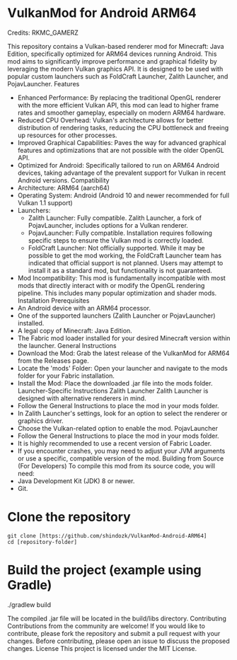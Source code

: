 # VulkanMod for Android ARM64

Credits: RKMC_GAMERZ

This repository contains a Vulkan-based renderer mod for Minecraft: Java Edition, specifically optimized for ARM64 devices running Android. This mod aims to significantly improve performance and graphical fidelity by leveraging the modern Vulkan graphics API. It is designed to be used with popular custom launchers such as FoldCraft Launcher, Zalith Launcher, and PojavLauncher.
Features
 * Enhanced Performance: By replacing the traditional OpenGL renderer with the more efficient Vulkan API, this mod can lead to higher frame rates and smoother gameplay, especially on modern ARM64 hardware.
 * Reduced CPU Overhead: Vulkan's architecture allows for better distribution of rendering tasks, reducing the CPU bottleneck and freeing up resources for other processes.
 * Improved Graphical Capabilities: Paves the way for advanced graphical features and optimizations that are not possible with the older OpenGL API.
 * Optimized for Android: Specifically tailored to run on ARM64 Android devices, taking advantage of the prevalent support for Vulkan in recent Android versions.
Compatibility
 * Architecture: ARM64 (aarch64)
 * Operating System: Android (Android 10 and newer recommended for full Vulkan 1.1 support)
 * Launchers:
   * Zalith Launcher: Fully compatible. Zalith Launcher, a fork of PojavLauncher, includes options for a Vulkan renderer.
   * PojavLauncher: Fully compatible. Installation requires following specific steps to ensure the Vulkan mod is correctly loaded.
   * FoldCraft Launcher: Not officially supported. While it may be possible to get the mod working, the FoldCraft Launcher team has indicated that official support is not planned. Users may attempt to install it as a standard mod, but functionality is not guaranteed.
 * Mod Incompatibility: This mod is fundamentally incompatible with most mods that directly interact with or modify the OpenGL rendering pipeline. This includes many popular optimization and shader mods.
Installation
Prerequisites
 * An Android device with an ARM64 processor.
 * One of the supported launchers (Zalith Launcher or PojavLauncher) installed.
 * A legal copy of Minecraft: Java Edition.
 * The Fabric mod loader installed for your desired Minecraft version within the launcher.
General Instructions
 * Download the Mod: Grab the latest release of the VulkanMod for ARM64 from the Releases page.
 * Locate the 'mods' Folder: Open your launcher and navigate to the mods folder for your Fabric installation.
 * Install the Mod: Place the downloaded .jar file into the mods folder.
Launcher-Specific Instructions
Zalith Launcher
Zalith Launcher is designed with alternative renderers in mind.
 * Follow the General Instructions to place the mod in your mods folder.
 * In Zalith Launcher's settings, look for an option to select the renderer or graphics driver.
 * Choose the Vulkan-related option to enable the mod.
PojavLauncher
 * Follow the General Instructions to place the mod in your mods folder.
 * It is highly recommended to use a recent version of Fabric Loader.
 * If you encounter crashes, you may need to adjust your JVM arguments or use a specific, compatible version of the mod.
Building from Source (For Developers)
To compile this mod from its source code, you will need:
 * Java Development Kit (JDK) 8 or newer.
 * Git.
<!-- end list -->
# Clone the repository
```
git clone [https://github.com/shindozk/VulkanMod-Android-ARM64]
cd [repository-folder]
```

# Build the project (example using Gradle)
./gradlew build

The compiled .jar file will be located in the build/libs directory.
Contributing
Contributions from the community are welcome! If you would like to contribute, please fork the repository and submit a pull request with your changes. Before contributing, please open an issue to discuss the proposed changes.
License
This project is licensed under the MIT License.
